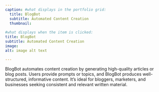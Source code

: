 ```yaml
---
caption: #what displays in the portfolio grid:
  title: BlogBot
  subtitle: Automated Content Creation
  thumbnail: 
  
#what displays when the item is clicked:
title: BlogBot
subtitle: Automated Content Creation
image: 
alt: image alt text

---
```


BlogBot automates content creation by generating high-quality articles or blog posts. Users provide prompts or topics, and BlogBot produces well-structured, informative content. It’s ideal for bloggers, marketers, and businesses seeking consistent and relevant written material.


